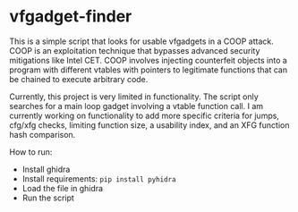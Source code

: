 # vfgadget-finder

This is a simple script that looks for usable vfgadgets in a COOP attack. COOP is an exploitation technique that bypasses advanced security mitigations like Intel CET. COOP involves injecting counterfeit objects into a program with different vtables with pointers to legitimate functions that can be chained to execute arbitrary code.

Currently, this project is very limited in functionality. The script only searches for a main loop gadget involving a vtable function call. I am currently working on functionality to add more specific criteria for jumps, cfg/xfg checks, limiting function size, a usability index, and an XFG function hash comparison.

How to run:
- Install ghidra
- Install requirements: ```pip install pyhidra```
- Load the file in ghidra
- Run the script
